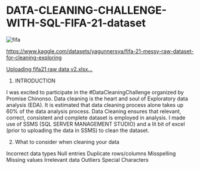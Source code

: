 # DATA-CLEANING-CHALLENGE-WITH-SQL-FIFA-21-dataset
![fifa](https://user-images.githubusercontent.com/100960483/227168430-f7cd47b8-e5e4-49d7-a56f-d1b2b745e593.PNG)

https://www.kaggle.com/datasets/yagunnersya/fifa-21-messy-raw-dataset-for-cleaning-exploring

[Uploading fifa21 raw data v2.xlsx…]()

1. INTRODUCTION

I was excited to participate in the #DataCleaningChallenge organized by Promise Chinonso. Data cleaning is the heart and soul of Exploratory data analysis (EDA). It is estimated that data cleaning process alone takes up 60% of the data analysis process. Data Cleaning ensures that relevant, correct, consistent and complete dataset is employed in analysis. I made use of SSMS (SQL SERVER MANAGEMENT STUDIO) and a lit bit of excel (prior to uploading the data in SSMS) to clean the dataset.

2. What to consider when cleaning your data

Incorrect data types
Null entries
Duplicate rows/columns
Misspelling
Missing values
Irrelevant data
Outliers
Special Characters
